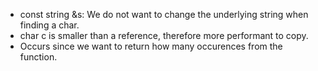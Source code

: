 - const string &s: We do not want to change the underlying string when finding a char.
- char c is smaller than a reference, therefore more performant to copy. 
- Occurs since we want to return how many occurences from the function.